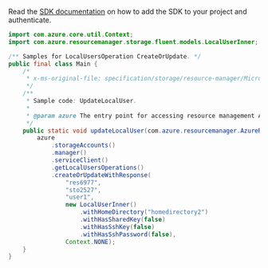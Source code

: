 Read the [SDK documentation](https://github.com/Azure/azure-sdk-for-java/blob/azure-resourcemanager_2.14.0/sdk/resourcemanager/azure-resourcemanager/README.md) on how to add the SDK to your project and authenticate.

```java
import com.azure.core.util.Context;
import com.azure.resourcemanager.storage.fluent.models.LocalUserInner;

/** Samples for LocalUsersOperation CreateOrUpdate. */
public final class Main {
    /*
     * x-ms-original-file: specification/storage/resource-manager/Microsoft.Storage/stable/2021-09-01/examples/LocalUserUpdate.json
     */
    /**
     * Sample code: UpdateLocalUser.
     *
     * @param azure The entry point for accessing resource management APIs in Azure.
     */
    public static void updateLocalUser(com.azure.resourcemanager.AzureResourceManager azure) {
        azure
            .storageAccounts()
            .manager()
            .serviceClient()
            .getLocalUsersOperations()
            .createOrUpdateWithResponse(
                "res6977",
                "sto2527",
                "user1",
                new LocalUserInner()
                    .withHomeDirectory("homedirectory2")
                    .withHasSharedKey(false)
                    .withHasSshKey(false)
                    .withHasSshPassword(false),
                Context.NONE);
    }
}
```
